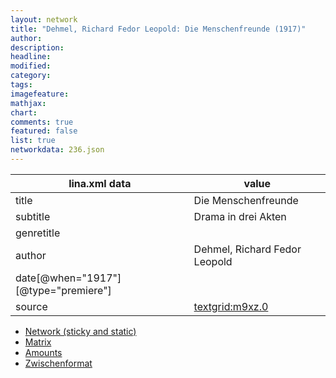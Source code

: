 ```yaml
---
layout: network
title: "Dehmel, Richard Fedor Leopold: Die Menschenfreunde (1917)"
author:
description:
headline:
modified:
category:
tags:
imagefeature: 
mathjax: 
chart: 
comments: true
featured: false
list: true
networkdata: 236.json
---
```

lina.xml data  | value
------------- | -------------
title|Die Menschenfreunde
subtitle|Drama in drei Akten
genretitle|
author|Dehmel, Richard Fedor Leopold
date[@when="1917"][@type="premiere"]|
source|[textgrid:m9xz.0](https://textgridlab.org/1.0/tgcrud-public/rest/textgrid:m9xz.0/data)



* [Network (sticky and static)](/linas/network236)
* [Matrix](/linas/matrix236)
* [Amounts](/linas/amount236)
* [Zwischenformat](/linas/lina236 )
